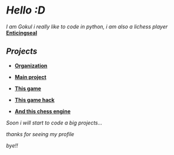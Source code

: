 # *Hello :D*
*I am Gokul i really like to code in python, i am also a lichess player* **[Enticingseal](https://lichess.org/@/Enticingseal)**
## *Projects*
- **[Organization](https://github.com/PYTH0N-B0T)**
 
- **[Main project](https://github.com/PYTH0N-B0T/)**

- **[This game](https://github.com/TG-KRISH/Snake-game)**

- **[This game hack](https://github.com/TG-KRISH/Free-fire-diamonds)**

- **[And this chess engine](https://github.com/TG-KRISH/Chess-Engine)**


*Soon i will start to code a big projects...*

*thanks for seeing my profile* 

*bye!!*
